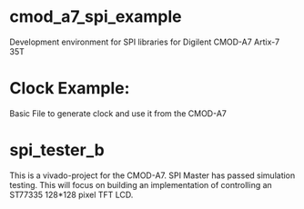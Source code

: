 # cmod_a7_spi_example
Development environment for SPI libraries for Digilent CMOD-A7 Artix-7 35T

# Clock Example:

Basic File to generate clock and use it from the CMOD-A7


# spi_tester_b

This is a vivado-project for the CMOD-A7.  SPI Master has passed simulation testing. This will focus on building an implementation of controlling an ST77335 128*128 pixel TFT LCD.
